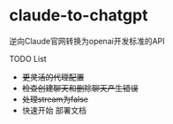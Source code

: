 # claude-to-chatgpt
逆向Claude官网转换为openai开发标准的API

TODO List

- ~~更灵活的代理配置~~
- ~~检查创建聊天和删除聊天产生错误~~
- ~~处理stream为false~~
- 快速开始 部署文档